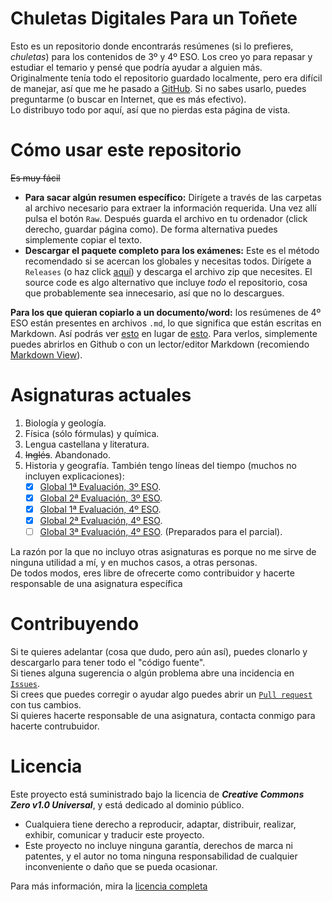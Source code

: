 # Chuletas Digitales Para un Toñete
Esto es un repositorio donde encontrarás resúmenes (si lo prefieres, *chuletas*) para los contenidos de 3º y 4º ESO. Los creo yo para repasar y estudiar el temario y pensé que podría ayudar a alguien más.  
Originalmente tenía todo el repositorio guardado localmente, pero era difícil de manejar, así que me he pasado a [GitHub](https://www.howtogeek.com/180167/htg-explains-what-is-github-and-what-do-geeks-use-it-for/). Si no sabes usarlo, puedes preguntarme (o buscar en Internet, que es más efectivo).  
Lo distribuyo todo por aquí, así que no pierdas esta página de vista.

# Cómo usar este repositorio
~~Es muy fácil~~
- **Para sacar algún resumen específico:** Dirígete a través de las carpetas al archivo necesario para extraer la información requerida. Una vez allí pulsa el botón `Raw`. Después guarda el archivo en tu ordenador (click derecho, guardar página como). De forma alternativa puedes simplemente copiar el texto.
- **Descargar el paquete completo para los exámenes:** Este es el método recomendado si se acercan los globales y necesitas todos. Dirígete a `Releases` (o haz click [aquí](https://github.com/JustACommonGuy/chuletas-digitales-para-un-Tonete/releases/latest)) y descarga el archivo zip que necesites. El source code es algo alternativo que incluye *todo* el repositorio, cosa que probablemente sea innecesario, así que no lo descargues.

**Para los que quieran copiarlo a un documento/word:** los resúmenes de 4º ESO están presentes en archivos `.md`, lo que significa que están escritas en Markdown. Así podrás ver [esto](https://github.com/JustACommonGuy/chuletas-digitales-para-un-Tonete/blob/main/images/markdown.png?raw=1) en lugar de [esto](https://github.com/JustACommonGuy/chuletas-digitales-para-un-Tonete/blob/main/images/plain_text.png?raw=1). Para verlos, simplemente puedes abrirlos en Github o con un lector/editor Markdown (recomiendo [Markdown View](https://markdownview.tinygoodies.com/#/)).

# Asignaturas actuales
1. Biología y geología.
2. Física (sólo fórmulas) y química.
3. Lengua castellana y literatura.
4. ~~Inglés~~. Abandonado.
5. Historia y geografía. También tengo líneas del tiempo (muchos no incluyen explicaciones):
    - [x] [Global 1ª Evaluación, 3º ESO](https://www.timetoast.com/timelines/2137160).
    - [x] [Global 2ª Evaluación, 3º ESO](https://www.timetoast.com/timelines/2189482).
    - [x] [Global 1ª Evaluación, 4º ESO](https://www.timetoast.com/timelines/2363508).
    - [x] [Global 2ª Evaluación, 4º ESO](https://www.timetoast.com/timelines/2426239).
    - [ ] [Global 3ª Evaluación, 4º ESO](https://www.timetoast.com/timelines/2426240). (Preparados para el parcial).

La razón por la que no incluyo otras asignaturas es porque no me sirve de ninguna utilidad a mí, y en muchos casos, a otras personas.  
De todos modos, eres libre de ofrecerte como contribuidor y hacerte responsable de una asignatura específica

# Contribuyendo
Si te quieres adelantar (cosa que dudo, pero aún así), puedes clonarlo y descargarlo para tener todo el "código fuente".  
Si tienes alguna sugerencia o algún problema abre una incidencia en [`Issues`](https://github.com/JustACommonGuy/chuletas-digitales-para-un-Tonete/issues).  
Si crees que puedes corregir o ayudar algo puedes abrir un [`Pull request`](https://github.com/JustACommonGuy/chuletas-digitales-para-un-Tonete/pulls) con tus cambios.  
Si quieres hacerte responsable de una asignatura, contacta conmigo para hacerte contrubuidor.

# Licencia
Este proyecto está suministrado bajo la licencia de ***Creative Commons Zero v1.0 Universal***, y está dedicado al dominio público.
- Cualquiera tiene derecho a reproducir, adaptar, distribuir, realizar, exhibir, comunicar y traducir este proyecto.
- Este proyecto no incluye ninguna garantía, derechos de marca ni patentes, y el autor no toma ninguna responsabilidad de cualquier inconveniente o daño que se pueda ocasionar.

Para más información, mira la [licencia completa](https://github.com/JustACommonGuy/chuletas-digitales-para-un-Tonete/blob/main/LICENSE.txt)
